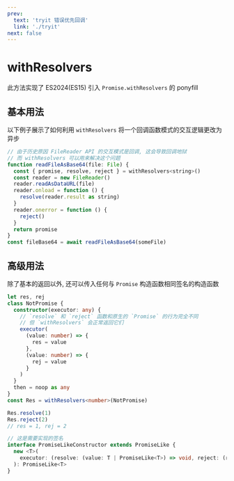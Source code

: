 ```yaml
---
prev:
  text: 'tryit 错误优先回调'
  link: './tryit'
next: false
---
```


# withResolvers

此方法实现了 ES2024(ES15) 引入 `Promise.withResolvers` 的 ponyfill

## 基本用法

以下例子展示了如何利用 `withResolvers` 将一个回调函数模式的交互逻辑更改为异步

```js
// 由于历史原因 FileReader API 的交互模式是回调, 这会导致回调地狱
// 而 withResolvers 可以用来解决这个问题
function readFileAsBase64(file: File) {
  const { promise, resolve, reject } = withResolvers<string>()
  const reader = new FileReader()
  reader.readAsDataURL(file)
  reader.onload = function () {
    resolve(reader.result as string)
  }
  reader.onerror = function () {
    reject()
  }
  return promise
}
const fileBase64 = await readFileAsBase64(someFile)
```

## 高级用法

除了基本的返回以外, 还可以传入任何与 `Promise` 构造函数相同签名的构造函数

```ts
let res, rej
class NotPromise {
  constructor(executor: any) {
    // `resolve` 和 `reject` 函数和原生的 `Promise` 的行为完全不同
    // 但 `withResolvers` 会正常返回它们
    executor(
      (value: number) => {
        res = value
      },
      (value: number) => {
        rej = value
      }
    )
  }
  then = noop as any
}
const Res = withResolvers<number>(NotPromise)

Res.resolve(1)
Res.reject(2)
// res = 1, rej = 2

// 这是需要实现的签名
interface PromiseLikeConstructor extends PromiseLike {
  new <T>(
    executor: (resolve: (value: T | PromiseLike<T>) => void, reject: (reason?: any) => void) => void
  ): PromiseLike<T>
}
```
